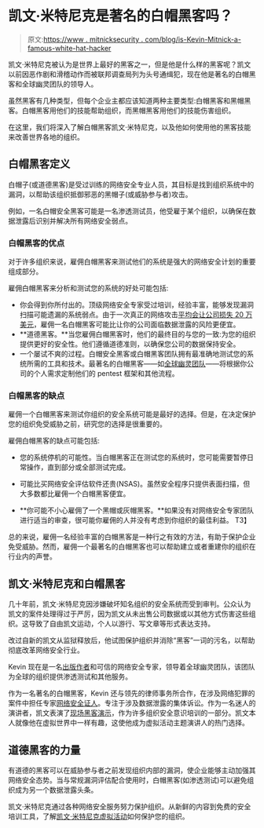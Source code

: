 # 凯文·米特尼克是著名的白帽黑客吗？

> 原文:[https://www . mitnicksecurity . com/blog/is-Kevin-Mitnick-a-famous-white-hat-hacker](https://www.mitnicksecurity.com/blog/is-kevin-mitnick-a-famous-white-hat-hacker)

凯文·米特尼克被认为是世界上最好的黑客之一，但是他是什么样的黑客呢？凯文以前因恶作剧和滑稽动作而被联邦调查局列为头号通缉犯，现在他是著名的白帽黑客和全球幽灵团队的领导人。

虽然黑客有几种类型，但每个企业主都应该知道两种主要类型:白帽黑客和黑帽黑客。白帽黑客用他们的技能帮助组织，而黑帽黑客用他们的技能伤害组织。

在这里，我们将深入了解白帽黑客凯文·米特尼克，以及他如何使用他的黑客技能来改善世界各地的组织。

## 白帽黑客定义

白帽子(或道德黑客)是受过训练的网络安全专业人员，其目标是找到组织系统中的漏洞，以帮助该组织抵御邪恶的黑帽子(或威胁参与者)攻击。

例如，一名白帽安全黑客可能是一名渗透测试员，他受雇于某个组织，以确保在数据泄露后识别并解决所有网络安全弱点。

### 白帽黑客的优点

对于许多组织来说，雇佣白帽黑客来测试他们的系统是强大的网络安全计划的重要组成部分。

雇佣白帽黑客来分析和测试您的系统的好处可能包括:

*   你会得到你所付出的。顶级网络安全专家受过培训，经验丰富，能够发现漏洞扫描可能遗漏的系统弱点。由于一次真正的网络攻击[平均会让公司损失 20 万美元](https://www.cnbc.com/2019/10/13/cyberattacks-cost-small-companies-200k-putting-many-out-of-business.html)，雇佣一名白帽黑客可能比让你的公司面临数据泄露的风险更便宜。
*   **道德黑客。**当您雇佣白帽黑客时，他们的最终目的与您的一致:为您的组织提供更好的安全性。他们遵循道德准则，以确保您公司的数据保持安全。
*   一个屡试不爽的过程。白帽安全黑客或白帽黑客团队拥有最准确地测试您的系统所需的工具和技术。最著名的白帽黑客——如[全球幽灵团队](https://www.mitnicksecurity.com/global-ghost-team)——将根据你公司的个人需求定制他们的 pentest 框架和其他流程。

### 白帽黑客的缺点

雇佣一个白帽黑客来测试你组织的安全系统可能是最好的选择。但是，在决定保护您的组织免受威胁之前，研究您的选择是很重要的。

雇佣白帽黑客的缺点可能包括:

*   您的系统停机的可能性。当白帽黑客正在测试您的系统时，您可能需要暂停日常操作，直到部分或全部测试完成。

*   可能比买网络安全评估软件还贵(NSAS)。虽然安全程序只提供表面扫描，但大多数都比雇佣一个白帽黑客便宜。

*   **你可能不小心雇佣了一个黑帽或灰帽黑客。**如果没有对网络安全专家团队进行适当的审查，很可能你雇佣的人并没有考虑到你组织的最佳利益。
    T3】

总的来说，雇佣一名经验丰富的白帽黑客是一种行之有效的方法，有助于保护企业免受威胁。然而，雇佣一个最著名的白帽黑客也可以帮助建立或者重建你的组织在行业内的声誉。

## 凯文·米特尼克和白帽黑客

几十年前，凯文·米特尼克因涉嫌破坏知名组织的安全系统而受到审判。公众认为凯文的案件处理得过于严厉，因为凯文从未出售公司数据或以其他方式伤害这些组织。这导致了自由凯文运动，个人以游行、写文章等形式表达支持。

改过自新的凯文从监狱释放后，他试图保护组织并消除“黑客”一词的污名，以帮助彻底改革网络安全行业。

Kevin 现在是一名[出版作者](https://www.mitnicksecurity.com/blog/5-of-the-best-cybersecurity-books)和可信的网络安全专家，领导着全球幽灵团队，该团队为全球的组织提供渗透测试和其他服务。

作为一名著名的白帽黑客，Kevin 还与领先的律师事务所合作，在涉及网络犯罪的案件中担任专家[网络安全证人](https://cybersecurityventures.com/cybersecuritys-greatest-show-on-earth-kevin-mitnick/#:~:text=Kevin%20Mitnick%20is%20the%20world%27s,Fortune%20500%20and%20governments%20worldwide)。专注于涉及数据泄露的集体诉讼。作为一名迷人的演讲者，凯文表演了[现场黑客演示](/blog/an-inside-look-into-kevin-mitnicks-live-hacking-demonstrations)，作为许多组织安全意识培训的一部分。凯文本人就像他在虚拟世界中一样有趣，这使他成为虚拟活动主题演讲人的热门选择。

## 道德黑客的力量

有道德的黑客可以在威胁参与者之前发现组织内部的漏洞，使企业能够主动加强其网络安全态势。当与常规漏洞评估配合使用时，白帽黑客(如渗透测试)可以避免组织成为另一个数据泄露头条。

凯文·米特尼克通过各种网络安全服务努力保护组织。从新鲜的内容到免费的安全培训工具，了解[凯文·米特尼克虚拟活动](/virtual-events-webinars-videos)如何保护您的组织。